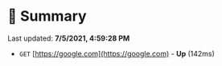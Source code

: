 # 📖 Summary
Last updated: **7/5/2021, 4:59:28 PM**

- `GET` [https://google.com](https://google.com) - **Up** (142ms)
